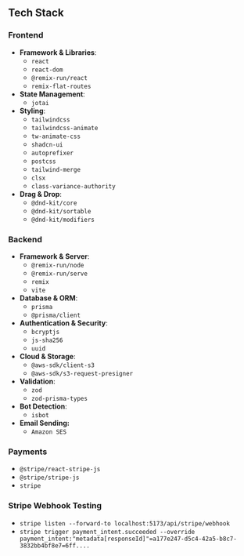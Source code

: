 ## Tech Stack

### Frontend

- **Framework & Libraries**:
  - `react`
  - `react-dom`
  - `@remix-run/react`
  - `remix-flat-routes`
- **State Management**:
  - `jotai`
- **Styling**:
  - `tailwindcss`
  - `tailwindcss-animate`
  - `tw-animate-css`
  - `shadcn-ui`
  - `autoprefixer`
  - `postcss`
  - `tailwind-merge`
  - `clsx`
  - `class-variance-authority`
- **Drag & Drop**:
  - `@dnd-kit/core`
  - `@dnd-kit/sortable`
  - `@dnd-kit/modifiers`

### **Backend**

- **Framework & Server**:
  - `@remix-run/node`
  - `@remix-run/serve`
  - `remix`
  - `vite`
- **Database & ORM**:
  - `prisma`
  - `@prisma/client`
- **Authentication & Security**:
  - `bcryptjs`
  - `js-sha256`
  - `uuid`
- **Cloud & Storage**:
  - `@aws-sdk/client-s3`
  - `@aws-sdk/s3-request-presigner`
- **Validation**:
  - `zod`
  - `zod-prisma-types`
- **Bot Detection**:
  - `isbot`
- **Email Sending:**
  - `Amazon SES`

### **Payments**

- `@stripe/react-stripe-js`
- `@stripe/stripe-js`
- `stripe`

### **Stripe Webhook Testing**

- `stripe listen --forward-to localhost:5173/api/stripe/webhook`
- `stripe trigger payment_intent.succeeded --override payment_intent:"metadata[responseId]"=a177e247-d5c4-42a5-b8c7-3832bb4bf8e7=6ff....`
